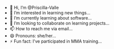 - 👋 Hi, I’m @Priscilla-Valle
- 👀 I’m interested in learning new things...
- 🌱 I’m currently learning about software...
- 💞️ I’m looking to collaborate on learning projects...
- 📫 How to reach me via email...
- 😄 Pronouns: she/her...
- ⚡ Fun fact: I've participated in MMA training...

<!---
Priscilla-Valle/Priscilla-Valle is a ✨ special ✨ repository because its `README.md` (this file) appears on your GitHub profile.
You can click the Preview link to take a look at your changes.
--->
